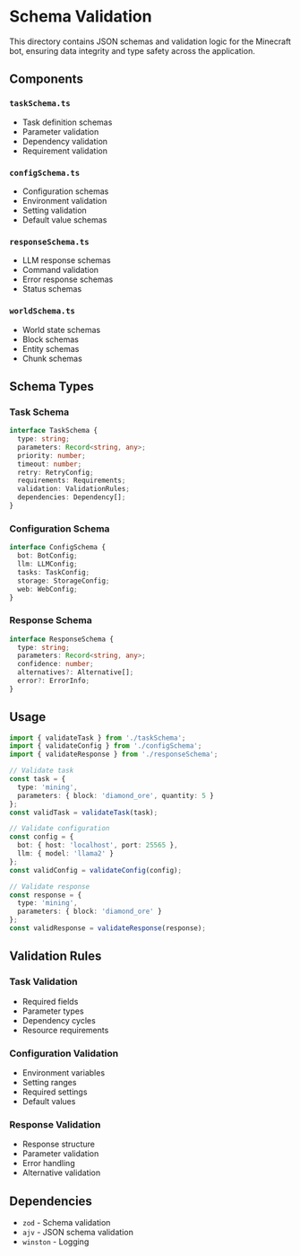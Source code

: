 # Schema Validation

This directory contains JSON schemas and validation logic for the Minecraft bot, ensuring data integrity and type safety across the application.

## Components

### `taskSchema.ts`
- Task definition schemas
- Parameter validation
- Dependency validation
- Requirement validation

### `configSchema.ts`
- Configuration schemas
- Environment validation
- Setting validation
- Default value schemas

### `responseSchema.ts`
- LLM response schemas
- Command validation
- Error response schemas
- Status schemas

### `worldSchema.ts`
- World state schemas
- Block schemas
- Entity schemas
- Chunk schemas

## Schema Types

### Task Schema
```typescript
interface TaskSchema {
  type: string;
  parameters: Record<string, any>;
  priority: number;
  timeout: number;
  retry: RetryConfig;
  requirements: Requirements;
  validation: ValidationRules;
  dependencies: Dependency[];
}
```

### Configuration Schema
```typescript
interface ConfigSchema {
  bot: BotConfig;
  llm: LLMConfig;
  tasks: TaskConfig;
  storage: StorageConfig;
  web: WebConfig;
}
```

### Response Schema
```typescript
interface ResponseSchema {
  type: string;
  parameters: Record<string, any>;
  confidence: number;
  alternatives?: Alternative[];
  error?: ErrorInfo;
}
```

## Usage

```typescript
import { validateTask } from './taskSchema';
import { validateConfig } from './configSchema';
import { validateResponse } from './responseSchema';

// Validate task
const task = {
  type: 'mining',
  parameters: { block: 'diamond_ore', quantity: 5 }
};
const validTask = validateTask(task);

// Validate configuration
const config = {
  bot: { host: 'localhost', port: 25565 },
  llm: { model: 'llama2' }
};
const validConfig = validateConfig(config);

// Validate response
const response = {
  type: 'mining',
  parameters: { block: 'diamond_ore' }
};
const validResponse = validateResponse(response);
```

## Validation Rules

### Task Validation
- Required fields
- Parameter types
- Dependency cycles
- Resource requirements

### Configuration Validation
- Environment variables
- Setting ranges
- Required settings
- Default values

### Response Validation
- Response structure
- Parameter validation
- Error handling
- Alternative validation

## Dependencies

- `zod` - Schema validation
- `ajv` - JSON schema validation
- `winston` - Logging 